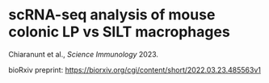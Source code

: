 # scRNA-seq analysis of mouse colonic LP vs SILT macrophages
Chiaranunt et al., _Science Immunology_ 2023.

bioRxiv preprint: https://biorxiv.org/cgi/content/short/2022.03.23.485563v1
